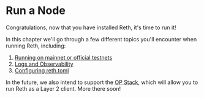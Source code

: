 # Run a Node

Congratulations, now that you have installed Reth, it's time to run it!

In this chapter we'll go through a few different topics you'll encounter when running Reth, including:
1. [Running on mainnet or official testnets](./mainnet.md)
1. [Logs and Observability](./observability.md)
1. [Configuring reth.toml](./config.md)

In the future, we also intend to support the [OP Stack](https://stack.optimism.io/docs/understand/explainer/), which will allow you to run Reth as a Layer 2 client. More there soon!